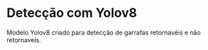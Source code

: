 # Detecção com Yolov8
Modelo Yolov8 criado para detecção de garrafas retornavéis e não retornaveís. 

